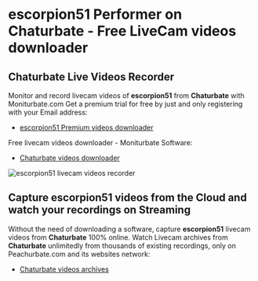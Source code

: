 # escorpion51 Performer on Chaturbate - Free LiveCam videos downloader

## Chaturbate Live Videos Recorder

Monitor and record livecam videos of **escorpion51** from **Chaturbate** with Moniturbate.com
Get a premium trial for free by just and only registering with your Email address:
* [escorpion51 Premium videos downloader](https://moniturbate.com/request-demo-licence-key.html)

Free livecam videos downloader - Moniturbate Software:
* [Chaturbate videos downloader](https://moniturbate.com/moniturbate-download-software.html)

![escorpion51 livecam videos recorder](https://peachurnet.com/templates/moniturbate-software.png)


## Capture escorpion51 videos from the Cloud and watch your recordings on Streaming

Without the need of downloading a software, capture **escorpion51** livecam videos from **Chaturbate** 100% online.
Watch Livecam archives from **Chaturbate** unlimitedly from thousands of existing recordings, only on Peachurbate.com and its websites network:
* [Chaturbate videos archives](https://peachurnet.com/)